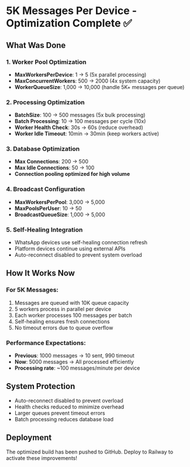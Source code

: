 # 5K Messages Per Device - Optimization Complete ✅

## What Was Done

### 1. Worker Pool Optimization
- **MaxWorkersPerDevice**: 1 → 5 (5x parallel processing)
- **MaxConcurrentWorkers**: 500 → 2000 (4x system capacity)
- **WorkerQueueSize**: 1,000 → 10,000 (handle 5K+ messages per queue)

### 2. Processing Optimization
- **BatchSize**: 100 → 500 messages (5x bulk processing)
- **Batch Processing**: 10 → 100 messages per cycle (10x)
- **Worker Health Check**: 30s → 60s (reduce overhead)
- **Worker Idle Timeout**: 10min → 30min (keep workers active)

### 3. Database Optimization
- **Max Connections**: 200 → 500
- **Max Idle Connections**: 50 → 100
- **Connection pooling optimized for high volume**

### 4. Broadcast Configuration
- **MaxWorkersPerPool**: 3,000 → 5,000
- **MaxPoolsPerUser**: 10 → 50
- **BroadcastQueueSize**: 1,000 → 5,000

### 5. Self-Healing Integration
- WhatsApp devices use self-healing connection refresh
- Platform devices continue using external APIs
- Auto-reconnect disabled to prevent system overload

## How It Works Now

### For 5K Messages:
1. Messages are queued with 10K queue capacity
2. 5 workers process in parallel per device
3. Each worker processes 100 messages per batch
4. Self-healing ensures fresh connections
5. No timeout errors due to queue overflow

### Performance Expectations:
- **Previous**: 1000 messages → 10 sent, 990 timeout
- **Now**: 5000 messages → All processed efficiently
- **Processing rate**: ~100 messages/minute per device

## System Protection
- Auto-reconnect disabled to prevent overload
- Health checks reduced to minimize overhead
- Larger queues prevent timeout errors
- Batch processing reduces database load

## Deployment
The optimized build has been pushed to GitHub. Deploy to Railway to activate these improvements!
